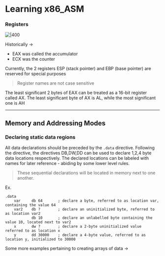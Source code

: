 # Learning x86_ASM
### Registers

![|400](https://i.imgur.com/7FWu2Fg.png)

Historically ->
- EAX was called the accumulator
- ECX was the counter

Currently, the 2 registers ESP (stack pointer) and EBP (base pointer) are reserved for special purposes

> Register names are not case sensitive

The least significant 2 bytes of EAX can be treated as a 16-bit register called AX. 
The least significant byte of AX is AL, while the most significant one is AH

---
## Memory and Addressing Modes
### Declaring static data regions
All data declarations should be preceded by the ```.data``` directive.
Following the directive, the directives DB,DW,DD can be used to declare 1,2,4 byte data locations respectively. The declared locations can be labeled with names for later reference - abiding by some lower level rules. 
> These sequential declarations will be located in memory next to one another.

Ex.
```
.data
	var	 	db 64		; declare a byte, referred to as location var, containing the value 64
	var2 	db ?		; declare an uninitialized byte, referred to as location var2
			db 10		; declare an unlabelled byte containing the value 10, located next to var2
	x		dw ?		; declare a 2-byte uninitialized value referred to as location x
	y		dd 30000	; declare a 4-byte value, referred to as location y, initialized to 30000

```

Some more examples pertaining to creating arrays of data ->
```

```

